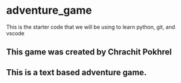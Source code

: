 # adventure_game
This is the starter code that we will be using to learn python, git, and vscode

## This game was created by Chrachit Pokhrel
## This is a text based adventure game.
